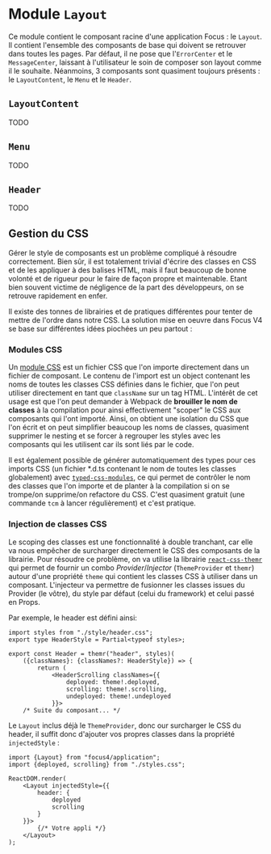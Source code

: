 # Module `Layout`

Ce module contient le composant racine d'une application Focus : le `Layout`. Il contient l'ensemble des composants de base qui doivent se retrouver dans toutes les pages. Par défaut, il ne pose que l'`ErrorCenter` et le `MessageCenter`, laissant à l'utilisateur le soin de composer son layout comme il le souhaite. Néanmoins, 3 composants sont quasiment toujours présents : le `LayoutContent`, le `Menu` et le `Header`.

## `LayoutContent`
TODO

## `Menu`
TODO

## `Header`
TODO

## Gestion du CSS
Gérer le style de composants est un problème compliqué à résoudre correctement. Bien sûr, il est totalement trivial d'écrire des classes en CSS et de les appliquer à des balises HTML, mais il faut beaucoup de bonne volonté et de rigueur pour le faire de façon propre et maintenable. Etant bien souvent victime de négligence de la part des développeurs, on se retrouve rapidement en enfer.

Il existe des tonnes de librairies et de pratiques différentes pour tenter de mettre de l'ordre dans notre CSS. La solution mise en oeuvre dans Focus V4 se base sur différentes idées piochées un peu partout :

### Modules CSS
Un [module CSS](https://github.com/css-modules/css-modules) est un fichier CSS que l'on importe directement dans un fichier de composant. Le contenu de l'import est un object contenant les noms de toutes les classes CSS définies dans le fichier, que l'on peut utiliser directement en tant que `className` sur un tag HTML. L'intérêt de cet usage est que l'on peut demander à Webpack de **brouiller le nom de classes** à la compilation pour ainsi effectivement "scoper" le CSS aux composants qui l'ont importé. Ainsi, on obtient une isolation du CSS que l'on écrit et on peut simplifier beaucoup les noms de classes, quasiment supprimer le nesting et se forcer à regrouper les styles avec les composants qui les utilisent car ils sont liés par le code.

Il est également possible de générer automatiquement des types pour ces imports CSS (un fichier *.d.ts contenant le nom de toutes les classes globalement) avec [`typed-css-modules`](https://github.com/Quramy/typed-css-modules), ce qui permet de contrôler le nom des classes que l'on importe et de planter à la compilation si on se trompe/on supprime/on refactore du CSS. C'est quasiment gratuit (une commande `tcm` à lancer régulièrement) et c'est pratique.

### Injection de classes CSS
Le scoping des classes est une fonctionnalité à double tranchant, car elle va nous empêcher de surcharger directement le CSS des composants de la librairie. Pour résoudre ce problème, on va utilise la librairie [`react-css-themr`](https://github.com/javivelasco/react-css-themr) qui permet de fournir un combo *Provider*/*Injector* (`ThemeProvider` et `themr`) autour d'une propriété `theme` qui contient les classes CSS à utiliser dans un composant. L'injecteur va permettre de fusionner les classes issues du Provider (le vôtre), du style par défaut (celui du framework) et celui passé en Props.

Par exemple, le header est défini ainsi:

```tsx
import styles from "./style/header.css";
export type HeaderStyle = Partial<typeof styles>;

export const Header = themr("header", styles)(
    ({classNames}: {classNames?: HeaderStyle}) => {
        return (
            <HeaderScrolling classNames={{
                deployed: theme!.deployed,
                scrolling: theme!.scrolling,
                undeployed: theme!.undeployed
            }}>
    /* Suite du composant... */
```


Le `Layout` inclus déjà le `ThemeProvider`, donc our surcharger le CSS du header, il suffit donc d'ajouter vos propres classes dans la propriété `injectedStyle` :

```tsx
import {Layout} from "focus4/application";
import {deployed, scrolling} from "./styles.css";

ReactDOM.render(
    <Layout injectedStyle={{
        header: {
            deployed
            scrolling
        }
    }}>
        {/* Votre appli */}
    </Layout>
);
```